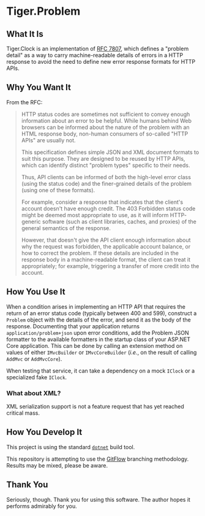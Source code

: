 # Tiger.Problem

## What It Is

Tiger.Clock is an implementation of [RFC 7807](https://tools.ietf.org/html/rfc7807), which defines a "problem detail" as a way to carry machine-readable details of errors in a HTTP response to avoid the need to define new error response formats for HTTP APIs.

## Why You Want It

From the RFC:

> HTTP status codes are sometimes not sufficient to convey
> enough information about an error to be helpful.  While humans behind
> Web browsers can be informed about the nature of the problem with an
> HTML response body, non-human consumers of
> so-called "HTTP APIs" are usually not.
> 
> This specification defines simple JSON and XML
> document formats to suit this purpose.  They
> are designed to be reused by HTTP APIs, which can identify distinct
> "problem types" specific to their needs.
> 
> Thus, API clients can be informed of both the high-level error class
> (using the status code) and the finer-grained details of the problem
> (using one of these formats).
> 
> For example, consider a response that indicates that the client's
> account doesn't have enough credit.  The 403 Forbidden status code
> might be deemed most appropriate to use, as it will inform HTTP-
> generic software (such as client libraries, caches, and proxies) of
> the general semantics of the response.
> 
> However, that doesn't give the API client enough information about
> why the request was forbidden, the applicable account balance, or how
> to correct the problem.  If these details are included in the
> response body in a machine-readable format, the client can treat it
> appropriately; for example, triggering a transfer of more credit into
> the account.

## How You Use It

When a condition arises in implementing an HTTP API that requires the return of an error status code (typically between 400 and 599), construct a `Problem` object with the details of the error, and send it as the body of the response. Documenting that your application returns `application/problem+json` upon error conditions, add the Problem JSON formatter to the available formatters in the startup class of your ASP.NET Core application. This can be done by calling an extension method on values of either `IMvcBuilder` or `IMvcCoreBuilder` (<i lang="la">i.e.</i>, on the result of calling `AddMvc` or `AddMvcCore`).

When testing that service, it can take a dependency on a mock `IClock` or a specialized fake `IClock`.

### What about XML?

XML serialization support is not a feature request that has yet reached critical mass.

## How You Develop It

This project is using the standard [`dotnet`](https://dot.net) build tool.

This repository is attempting to use the [GitFlow](http://jeffkreeftmeijer.com/2010/why-arent-you-using-git-flow/) branching methodology. Results may be mixed, please be aware.

## Thank You

Seriously, though. Thank you for using this software. The author hopes it performs admirably for you.

